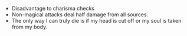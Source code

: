 - Disadvantage to charisma checks
- Non-magical attacks deal half damage from all sources.  
- The only way I can truly die is if my head is cut off or my soul is taken from my body.


